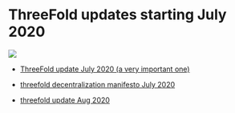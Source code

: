 # ThreeFold updates starting July 2020

![](./img/information_cloud.png)

- <a href="ThreeFold update doc July 2020.pdf">ThreeFold update July 2020 (a very important one)</a>
- [threefold decentralization manifesto July 2020](decentralization_manifesto.md)

- [threefold update Aug 2020](threefold_update_aug2020)

